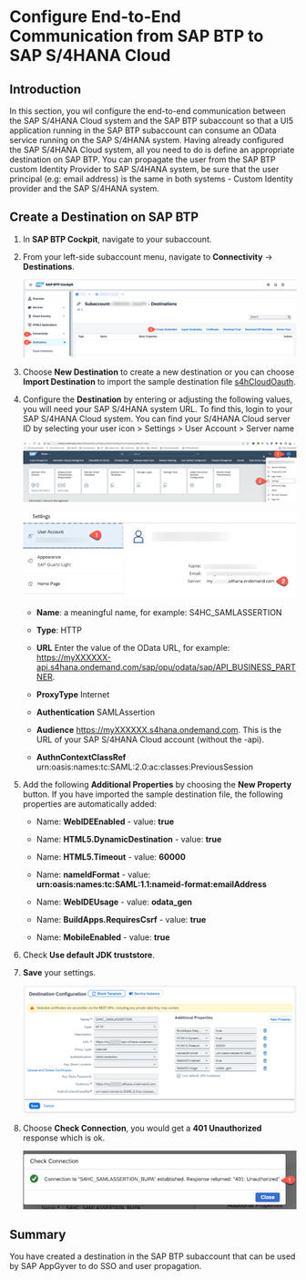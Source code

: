 # Configure End-to-End Communication from SAP BTP to SAP S/4HANA Cloud

## Introduction

In this section, you wil configure the end-to-end communication between the SAP S/4HANA Cloud system and the SAP BTP subaccount so that a UI5 application running in the SAP BTP subaccount can consume an OData service running on the SAP S/4HANA system. Having already configured the SAP S/4HANA Cloud system, all you need to do is define an appropriate destination on SAP BTP. 
You can propagate the user from the SAP BTP custom Identity Provider to SAP S/4HANA system, be sure that the user principal (e.g: email address) is the same in both systems - Custom Identity provider and the SAP S/4HANA system.



## Create a Destination on SAP BTP

1. In **SAP BTP Cockpit**, navigate to your subaccount.

2. From your left-side subaccount menu, navigate to **Connectivity** &rarr; **Destinations**.

   ![new Destination](./images/destinations_new.png)

3. Choose **New Destination** to create a new destination or you can choose **Import Destination** to import the sample destination file [s4hCloudOauth](./images/s4hanacloudsaml).

4. Configure the **Destination** by entering or adjusting the following values, you will need your SAP S/4HANA system URL. To find this, login to your SAP S/4HANA Cloud system. You can find your S/4HANA Cloud server ID by selecting your user icon > Settings > User Account > Server name

   ![url](./images/prep01.png)
   
   ![url](./images/prep02.png)


   * **Name**: a meaningful name, for example: S4HC_SAMLASSERTION

   * **Type**: HTTP

   * **URL** Enter the value of the OData URL, for example: https://myXXXXXX-api.s4hana.ondemand.com/sap/opu/odata/sap/API_BUSINESS_PARTNER. 
   * **ProxyType** Internet

   * **Authentication** SAMLAssertion

   * **Audience** https://myXXXXXX.s4hana.ondemand.com. This is the URL of your SAP S/4HANA Cloud account (without the -api).

   * **AuthnContextClassRef** urn\:oasis\:names\:tc\:SAML\:2.0\:ac\:classes\:PreviousSession


5. Add the following **Additional Properties** by choosing the **New Property** button. If you have imported the sample destination file, the following properties are automatically added:

   * Name: **WebIDEEnabled** - value: **true**
   
   * Name: **HTML5.DynamicDestination** - value: **true**
   
   * Name: **HTML5.Timeout** - value: **60000**

   * Name: **nameIdFormat** - value: **urn\:oasis\:names\:tc\:SAML\:1.1\:nameid-format\:emailAddress**  

   * Name: **WebIDEUsage** - value: **odata_gen**

   * Name: **BuildApps.RequiresCsrf** - value: **true**

   * Name: **MobileEnabled** - value: **true**


6. Check **Use default JDK truststore**.

7. **Save** your settings.

   ![save Destination](./images/destination_saml.png)
   
8. Choose **Check Connection**, you would get a **401 Unauthorized** response which is ok.
   
   ![check conn](./images/checkConnection.png)

## Summary

You have created a destination in the SAP BTP subaccount that can be used by SAP AppGyver to do SSO and user propagation.
